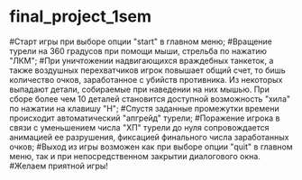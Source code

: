 # final_project_1sem
#Старт игры при выборе опции "start" в главном меню;
#Вращение турели на 360 градусов при помощи мыши, стрельба по нажатию "ЛКМ";
#При уничтожении надвигающихся враждебных танкеток, а также воздушных перехватчиков игрок повышает общий счет, то бишь количество очков,
заработанное с убийств противника. Из некоторых выпадают детали, собираемые при наведении на них мышью. При сборе более чем 10 деталей
становится доступной возможность "хила" по нажатии на клавишу "H";
#Спустя заданные промежутки времени происходит автоматический "апгрейд" турели;
#Поражение игрока в связи с уменьшением числа "ХП" турели до нуля сопровождается анимацией ее разрушения, фиксацией финального числа заработанных очков;
#Выход из игры возможен как при выборе опции "quit" в главном меню, так и при непосредственном закрытии диалогового окна.
#Желаем приятной игры!

